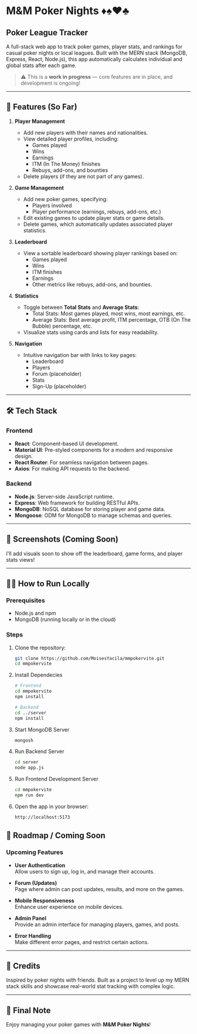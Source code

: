 # M&M Poker Nights ♦️♠️♥️♣️
## Poker League Tracker

A full-stack web app to track poker games, player stats, and rankings for casual poker nights or local leagues. Built with the MERN stack (MongoDB, Express, React, Node.js), this app automatically calculates individual and global stats after each game.

> ⚠️ This is a **work in progress** — core features are in place, and development is ongoing!

---

## 🚀 Features (So Far)
1. **Player Management**
   - Add new players with their names and nationalities.
   - View detailed player profiles, including:
     - Games played
     - Wins
     - Earnings
     - ITM (In The Money) finishes
     - Rebuys, add-ons, and bounties
   - Delete players (if they are not part of any games).

2. **Game Management**
   - Add new poker games, specifying:
     - Players involved
     - Player performance (earnings, rebuys, add-ons, etc.)
   - Edit existing games to update player stats or game details.
   - Delete games, which automatically updates associated player statistics.

3. **Leaderboard**
   - View a sortable leaderboard showing player rankings based on:
     - Games played
     - Wins
     - ITM finishes
     - Earnings
     - Other metrics like rebuys, add-ons, and bounties.

4. **Statistics**
   - Toggle between **Total Stats** and **Average Stats**:
     - Total Stats: Most games played, most wins, most earnings, etc.
     - Average Stats: Best average profit, ITM percentage, OTB (On The Bubble) percentage, etc.
   - Visualize stats using cards and lists for easy readability.

5. **Navigation**
   - Intuitive navigation bar with links to key pages:
     - Leaderboard
     - Players
     - Forum (placeholder)
     - Stats
     - Sign-Up (placeholder)

---

## 🛠️ Tech Stack

### **Frontend**
- **React**: Component-based UI development.
- **Material UI**: Pre-styled components for a modern and responsive design.
- **React Router**: For seamless navigation between pages.
- **Axios**: For making API requests to the backend.

### **Backend**
- **Node.js**: Server-side JavaScript runtime.
- **Express**: Web framework for building RESTful APIs.
- **MongoDB**: NoSQL database for storing player and game data.
- **Mongoose**: ODM for MongoDB to manage schemas and queries.


---

## 📸 Screenshots (Coming Soon)

I'll add visuals soon to show off the leaderboard, game forms, and player stats views!

---

## 🧑‍💻 How to Run Locally
### Prerequisites
- Node.js and npm
- MongoDB (running locally or in the cloud)

### Steps
1. Clone the repository:
   ```bash
   git clone https://github.com/MoisesYacila/mmpokervite.git
   cd mmpokervite

2. Install Dependecies
   ```bash
   # Frontend
   cd mmpokervite
   npm install

   # Backend
   cd ../server
   npm install
3. Start MongoDB Server
   ```bash
   mongosh

4. Run Backend Server
     ```bash
    cd server
    node app.js

5. Run Frontend Development Server
   ```bash
   cd mmpokervite
   npm run dev

6. Open the app in your browser:
    ```bash
    http://localhost:5173

## 📅 Roadmap / Coming Soon

### Upcoming Features

- **User Authentication**  
  Allow users to sign up, log in, and manage their accounts.

- **Forum (Updates)**  
  Page where admin can post updates, results, and more on the games.

- **Mobile Responsiveness**  
  Enhance user experience on mobile devices.

- **Admin Panel**  
  Provide an admin interface for managing players, games, and posts.

- **Error Handling**  
  Make different error pages, and restrict certain actions.

---

## 🌟 Credits

Inspired by poker nights with friends. Built as a project to level up my MERN stack skills and showcase real-world stat tracking with complex logic.

---

## 🎉 Final Note

Enjoy managing your poker games with **M&M Poker Nights**!
